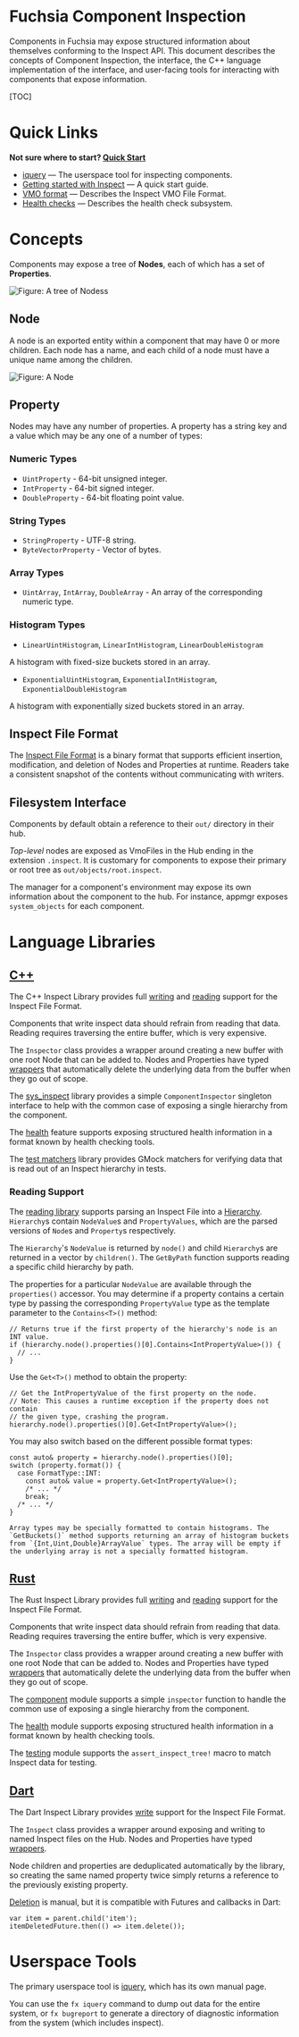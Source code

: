 Fuchsia Component Inspection
=====

Components in Fuchsia may expose structured information about themselves
conforming to the Inspect API. This document describes the concepts of
Component Inspection, the interface, the C++ language implementation
of the interface, and user-facing tools for interacting with components
that expose information.

[TOC]

# Quick Links

**Not sure where to start? [Quick Start](quickstart.md)**

* [iquery](iquery.md) &mdash; The userspace tool for inspecting components.
* [Getting started with Inspect](gsw-inspect.md) &mdash; A quick start guide.
* [VMO format](vmo-format/README.md) &mdash; Describes the Inspect VMO File Format.
* [Health checks](health.md) &mdash; Describes the health check subsystem.

# Concepts

Components may expose a tree of **Nodes**, each of which has a set of
**Properties**.

![Figure: A tree of **Nodes**s](tree.png)

## Node

A node is an exported entity within a component that may have 0 or
more children. Each node has a name, and each child of a node
must have a unique name among the children.

![Figure: A **Node**](node.png)

## Property

Nodes may have any number of properties. A property has a string key and a value
which may be any one of a number of types:

### Numeric Types

- `UintProperty` - 64-bit unsigned integer.
- `IntProperty` - 64-bit signed integer.
- `DoubleProperty` - 64-bit floating point value.

### String Types

- `StringProperty` - UTF-8 string.
- `ByteVectorProperty` - Vector of bytes.

### Array Types

- `UintArray`, `IntArray`, `DoubleArray` - An array of the corresponding numeric type.

### Histogram Types

- `LinearUintHistogram`, `LinearIntHistogram`, `LinearDoubleHistogram`

A histogram with fixed-size buckets stored in an array.

- `ExponentialUintHistogram`, `ExponentialIntHistogram`, `ExponentialDoubleHistogram`

A histogram with exponentially sized buckets stored in an array.

## Inspect File Format

The [Inspect File Format](vmo-format/README.md) is a binary format
that supports efficient insertion, modification, and deletion of Nodes and
Properties at runtime. Readers take a consistent snapshot of the contents
without communicating with writers.

## Filesystem Interface

Components by default obtain a reference to their `out/` directory in
their hub.

*Top-level* nodes are exposed as VmoFiles in the Hub ending in the extension `.inspect`.
It is customary for components to expose their primary or root tree as
`out/objects/root.inspect`.

The manager for a component's environment may expose its own information
about the component to the hub. For instance, appmgr exposes
`system_objects` for each component.

# Language Libraries

## [C++](/zircon/system/ulib/inspect)

The C++ Inspect Library provides full [writing][cpp-1] and
[reading][cpp-2] support for the Inspect File Format.

Components that write inspect data should refrain from reading that data.
Reading requires traversing the entire buffer, which is very expensive.

The `Inspector` class provides a wrapper around creating a new buffer
with one root Node that can be added to. Nodes and Properties have typed
[wrappers][cpp-3] that automatically delete the underlying data from the
buffer when they go out of scope.

The [sys\_inspect][cpp-4] library provides a simple `ComponentInspector`
singleton interface to help with the common case of exposing a single
hierarchy from the component.

The [health][cpp-5] feature supports exposing structured health information
in a format known by health checking tools.

The [test matchers][cpp-6] library provides GMock matchers for verifying
data that is read out of an Inspect hierarchy in tests.

[cpp-1]: /zircon/system/ulib/inspect/include/lib/inspect/cpp/inspect.h
[cpp-2]: /zircon/system/ulib/inspect/include/lib/inspect/cpp/reader.h
[cpp-3]: /zircon/system/ulib/inspect/include/lib/inspect/cpp/vmo/types.h
[cpp-4]: /sdk/lib/sys/inspect
[cpp-5]: /zircon/system/ulib/inspect/include/lib/inspect/cpp/health.h
[cpp-6]: /sdk/lib/inspect/testing

### Reading Support

The [reading library][cpp-reading-1] supports parsing an Inspect File
into a [Hierarchy][cpp-reading-2]. `Hierarchy`s contain `NodeValue`s
and `PropertyValues`, which are the parsed versions of `Node`s and
`Property`s respectively.

The `Hierarchy`'s `NodeValue` is returned by `node()` and child
`Hierarchy`s are returned in a vector by `children()`. The `GetByPath`
function supports reading a specific child hierarchy by path.

The properties for a particular `NodeValue` are available through the
`properties()` accessor. You may determine if a property contains a
certain type by passing the corresponding `PropertyValue` type as the
template parameter to the `Contains<T>()` method:

```
// Returns true if the first property of the hierarchy's node is an INT value.
if (hierarchy.node().properties()[0].Contains<IntPropertyValue>()) {
  // ...
}
```

Use the `Get<T>()` method to obtain the property:

```
// Get the IntPropertyValue of the first property on the node.
// Note: This causes a runtime exception if the property does not contain
// the given type, crashing the program.
hierarchy.node().properties()[0].Get<IntPropertyValue>();
```

You may also switch based on the different possible format types:

```
const auto& property = hierarchy.node().properties()[0];
switch (property.format()) {
  case FormatType::INT:
    const auto& value = property.Get<IntPropertyValue>();
    /* ... */
    break;
  /* ... */
}

Array types may be specially formatted to contain histograms. The
`GetBuckets()` method supports returning an array of histogram buckets
from `{Int,Uint,Double}ArrayValue` types. The array will be empty if
the underlying array is not a specially formatted histogram.
```


[cpp-reading-1]: /zircon/system/ulib/inspect/include/lib/inspect/cpp/reader.h
[cpp-reading-2]: /zircon/system/ulib/inspect/include/lib/inspect/cpp/hierarchy.h

## [Rust](/src/lib/inspect/rust/fuchsia-inspect)

The Rust Inspect Library provides full [writing][rust-1] and
[reading][rust-2] support for the Inspect File Format.

Components that write inspect data should refrain from reading that data.
Reading requires traversing the entire buffer, which is very expensive.

The `Inspector` class provides a wrapper around creating a new buffer
with one root Node that can be added to. Nodes and Properties have typed
[wrappers][rust-3] that automatically delete the underlying data from the
buffer when they go out of scope.

The [component][rust-4] module supports a simple `inspector` function to
handle the common use of exposing a single hierarchy from the component.

The [health][rust-5] module supports exposing structured health information
in a format known by health checking tools.

The [testing][rust-6] module supports the `assert_inspect_tree!` macro to
match Inspect data for testing.

[rust-1]: https://fuchsia-docs.firebaseapp.com/rust/fuchsia_inspect/struct.Inspector.html
[rust-2]: https://fuchsia-docs.firebaseapp.com/rust/fuchsia_inspect/reader/index.html
[rust-3]: https://fuchsia-docs.firebaseapp.com/rust/fuchsia_inspect/index.html
[rust-4]: https://fuchsia-docs.firebaseapp.com/rust/fuchsia_inspect/component/index.html
[rust-5]: https://fuchsia-docs.firebaseapp.com/rust/fuchsia_inspect/health/index.html
[rust-6]: https://fuchsia-docs.firebaseapp.com/rust/fuchsia_inspect/testing/index.html

## [Dart](https://fuchsia.googlesource.com/topaz/+/refs/heads/master/public/dart/fuchsia_inspect/)

The Dart Inspect Library provides [write][dart-1] support for the Inspect File Format.

The `Inspect` class provides a wrapper around exposing and writing
to named Inspect files on the Hub.  Nodes and Properties have typed
[wrappers][dart-2].

Node children and properties are deduplicated automatically by the
library, so creating the same named property twice simply returns a
reference to the previously existing property.

[Deletion][dart-3] is manual, but it is compatible with Futures and callbacks in Dart:

```
var item = parent.child('item');
itemDeletedFuture.then(() => item.delete());
```

[dart-1]: https://fuchsia-docs.firebaseapp.com/dart/package-fuchsia_inspect_inspect/Inspect-class.html
[dart-2]: https://fuchsia-docs.firebaseapp.com/dart/package-fuchsia_inspect_inspect/package-fuchsia_inspect_inspect-library.html
[dart-3]: https://fuchsia-docs.firebaseapp.com/dart/package-fuchsia_inspect_inspect/Node/delete.html

# Userspace Tools

The primary userspace tool is [iquery](iquery.md), which has its own
manual page.

You can use the `fx iquery` command to dump out data for the entire
system, or `fx bugreport` to generate a directory of diagnostic
information from the system (which includes inspect).
